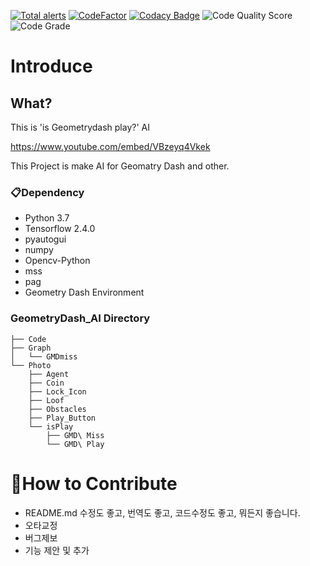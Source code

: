 [![Total alerts](https://img.shields.io/lgtm/alerts/g/brainer3220/Geometry-Dasy-AI.svg?logo=lgtm&logoWidth=18)](https://lgtm.com/projects/g/brainer3220/Geometry-Dasy-AI/alerts/) [![CodeFactor](https://www.codefactor.io/repository/github/brainer3220/geometry-dasy-ai/badge)](https://www.codefactor.io/repository/github/brainer3220/geometry-dasy-ai) [![Codacy Badge](https://app.codacy.com/project/badge/Grade/7eb76a882e754df59ecad3d4a4c96954)](https://www.codacy.com/gh/brainer3220/Geometry-Dasy-AI/dashboard?utm_source=github.com&amp;utm_medium=referral&amp;utm_content=brainer3220/Geometry-Dasy-AI&amp;utm_campaign=Badge_Grade) ![Code Quality Score](https://www.code-inspector.com/project/14734/score/svg) ![Code Grade](https://www.code-inspector.com/project/14734/status/svg)

# Introduce

## What?

This is 'is Geometrydash play?' AI

https://www.youtube.com/embed/VBzeyq4Vkek

This Project is make AI for Geomatry Dash and other.

### 📋Dependency

- Python 3.7
- Tensorflow 2.4.0
- pyautogui
- numpy
- Opencv-Python
- mss
- pag
- Geometry Dash Environment

### GeometryDash_AI Directory

    ├── Code
    ├── Graph
    │   └── GMDmiss
    └── Photo
        ├── Agent
        ├── Coin
        ├── Lock_Icon
        ├── Loof
        ├── Obstacles
        ├── Play_Button
        └── isPlay
            ├── GMD\ Miss
            └── GMD\ Play

# 👏How to Contribute

- README.md 수정도 좋고, 번역도 좋고, 코드수정도 좋고, 뭐든지 좋습니다.
- 오타교정
- 버그제보
- 기능 제안 및 추가
